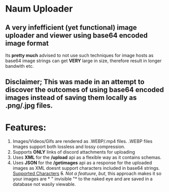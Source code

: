 # Naum Uploader

## A very infefficient (yet functional) image uploader and viewer using base64 encoded image format

Its **pretty much** advised to not use such techniques for image hosts as base64 image strings can get **VERY** large in size, therefore result in longer bandwith etc.


## Disclaimer; This was made in an attempt to discover the outcomes of using base64 encoded images instead of saving them locally as .png/.jpg files.

# Features:

1. Images/Videos/Gifs are rendered as .WEBP/.mp4 files. .WEBP files Images support both lossless and lossy compression. 
2. Supports **ONLY** links of discord attachments for uploading
3. Uses **XML** for the **/upload** api as a flexible way as it contains schemas.
4. Uses **JSON** for the **/getimages** api as a response for the uploaded images as XML doesnt support characters included in base64 strings. [Supported Characters](https://en.wikipedia.org/wiki/List_of_XML_and_HTML_character_entity_references)
~~5~~. *Not a featuure*, *but*, this approach makes it so your images are * " invisible "* to the naked eye and are saved in a database not wasily viewable.
  
